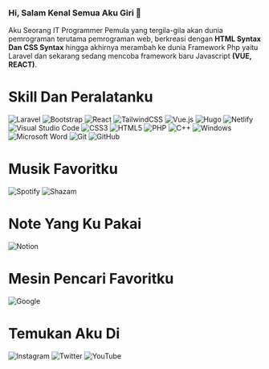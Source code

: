 ### Hi, Salam Kenal Semua Aku Giri 👋

Aku Seorang IT Programmer Pemula yang tergila-gila akan dunia pemrograman terutama pemrograman web, berkreasi dengan
**HTML Syntax Dan CSS Syntax** hingga akhirnya merambah ke dunia Framework Php yaitu Laravel dan sekarang sedang mencoba framework baru Javascript **(VUE, REACT)**.

# Skill Dan Peralatanku
![Laravel](https://img.shields.io/badge/laravel-%23FF2D20.svg?style=for-the-badge&logo=laravel&logoColor=white) ![Bootstrap](https://img.shields.io/badge/bootstrap-%23563D7C.svg?style=for-the-badge&logo=bootstrap&logoColor=white) ![React](https://img.shields.io/badge/react-%2320232a.svg?style=for-the-badge&logo=react&logoColor=%2361DAFB) ![TailwindCSS](https://img.shields.io/badge/tailwindcss-%2338B2AC.svg?style=for-the-badge&logo=tailwind-css&logoColor=white) ![Vue.js](https://img.shields.io/badge/vuejs-%2335495e.svg?style=for-the-badge&logo=vuedotjs&logoColor=%234FC08D) ![Hugo](https://img.shields.io/badge/Hugo-black.svg?style=for-the-badge&logo=Hugo) ![Netlify](https://img.shields.io/badge/netlify-%23000000.svg?style=for-the-badge&logo=netlify&logoColor=#00C7B7) ![Visual Studio Code](https://img.shields.io/badge/Visual%20Studio%20Code-0078d7.svg?style=for-the-badge&logo=visual-studio-code&logoColor=white) ![CSS3](https://img.shields.io/badge/css3-%231572B6.svg?style=for-the-badge&logo=css3&logoColor=white) ![HTML5](https://img.shields.io/badge/html5-%23E34F26.svg?style=for-the-badge&logo=html5&logoColor=white) ![PHP](https://img.shields.io/badge/php-%23777BB4.svg?style=for-the-badge&logo=php&logoColor=white) ![C++](https://img.shields.io/badge/c++-%2300599C.svg?style=for-the-badge&logo=c%2B%2B&logoColor=white) ![Windows](https://img.shields.io/badge/Windows-0078D6?style=for-the-badge&logo=windows&logoColor=white) ![Microsoft Word](https://img.shields.io/badge/Microsoft_Word-2B579A?style=for-the-badge&logo=microsoft-word&logoColor=white) ![Git](https://img.shields.io/badge/git-%23F05033.svg?style=for-the-badge&logo=git&logoColor=white) ![GitHub](https://img.shields.io/badge/github-%23121011.svg?style=for-the-badge&logo=github&logoColor=white)

# Musik Favoritku
![Spotify](https://img.shields.io/badge/Spotify-1ED760?style=for-the-badge&logo=spotify&logoColor=white) ![Shazam](https://img.shields.io/badge/shazam-1476FE?style=for-the-badge&logo=shazam&logoColor=white)

# Note Yang Ku Pakai
![Notion](https://img.shields.io/badge/Notion-%23000000.svg?style=for-the-badge&logo=notion&logoColor=white) 

# Mesin Pencari Favoritku
![Google](https://img.shields.io/badge/google-4285F4?style=for-the-badge&logo=google&logoColor=white)

# Temukan Aku Di
![Instagram](https://img.shields.io/badge/Instagram-%23E4405F.svg?style=for-the-badge&logo=Instagram&logoColor=white) ![Twitter](https://img.shields.io/badge/Twitter-%231DA1F2.svg?style=for-the-badge&logo=Twitter&logoColor=white) ![YouTube](https://img.shields.io/badge/YouTube-%23FF0000.svg?style=for-the-badge&logo=YouTube&logoColor=white)


